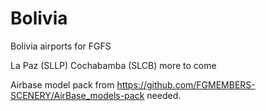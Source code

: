 # Bolivia
Bolivia airports for FGFS

La Paz (SLLP)
Cochabamba (SLCB)
more to come

Airbase model pack from https://github.com/FGMEMBERS-SCENERY/AirBase_models-pack needed.
